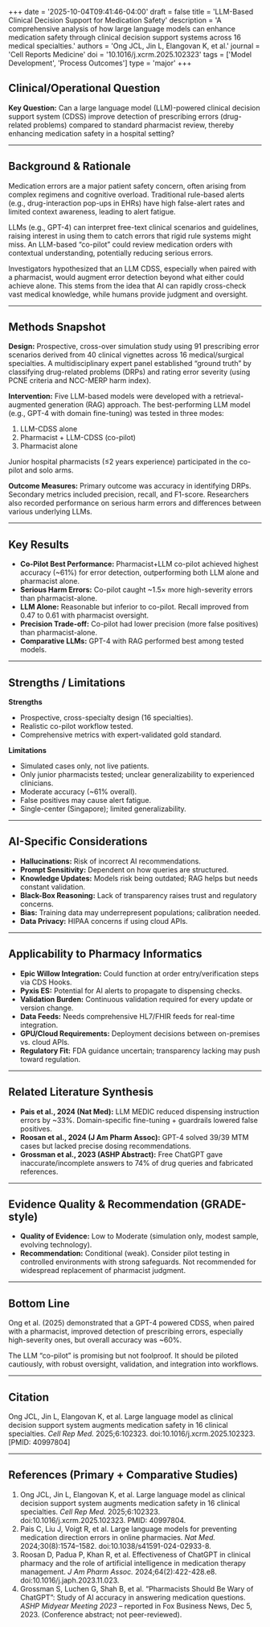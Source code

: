 +++
date = '2025-10-04T09:41:46-04:00'
draft = false
title = 'LLM-Based Clinical Decision Support for Medication Safety'
description = 'A comprehensive analysis of how large language models can enhance medication safety through clinical decision support systems across 16 medical specialties.'
authors = 'Ong JCL, Jin L, Elangovan K, et al.'
journal = 'Cell Reports Medicine'
doi = '10.1016/j.xcrm.2025.102323'
tags = ['Model Development', 'Process Outcomes']
type = 'major'
+++

## Clinical/Operational Question  
**Key Question:** Can a large language model (LLM)-powered clinical decision support system (CDSS) improve detection of prescribing errors (drug-related problems) compared to standard pharmacist review, thereby enhancing medication safety in a hospital setting?  

---

## Background & Rationale  
Medication errors are a major patient safety concern, often arising from complex regimens and cognitive overload. Traditional rule-based alerts (e.g., drug-interaction pop-ups in EHRs) have high false-alert rates and limited context awareness, leading to alert fatigue.  

LLMs (e.g., GPT-4) can interpret free-text clinical scenarios and guidelines, raising interest in using them to catch errors that rigid rule systems might miss. An LLM-based “co-pilot” could review medication orders with contextual understanding, potentially reducing serious errors.  

Investigators hypothesized that an LLM CDSS, especially when paired with a pharmacist, would augment error detection beyond what either could achieve alone. This stems from the idea that AI can rapidly cross-check vast medical knowledge, while humans provide judgment and oversight.  

---

## Methods Snapshot  
**Design:** Prospective, cross-over simulation study using 91 prescribing error scenarios derived from 40 clinical vignettes across 16 medical/surgical specialties. A multidisciplinary expert panel established “ground truth” by classifying drug-related problems (DRPs) and rating error severity (using PCNE criteria and NCC-MERP harm index).  

**Intervention:** Five LLM-based models were developed with a retrieval-augmented generation (RAG) approach. The best-performing LLM model (e.g., GPT-4 with domain fine-tuning) was tested in three modes:  
1. LLM-CDSS alone  
2. Pharmacist + LLM-CDSS (co-pilot)  
3. Pharmacist alone  

Junior hospital pharmacists (≤2 years experience) participated in the co-pilot and solo arms.  

**Outcome Measures:** Primary outcome was accuracy in identifying DRPs. Secondary metrics included precision, recall, and F1-score. Researchers also recorded performance on serious harm errors and differences between various underlying LLMs.  

---

## Key Results  
- **Co-Pilot Best Performance:** Pharmacist+LLM co-pilot achieved highest accuracy (~61%) for error detection, outperforming both LLM alone and pharmacist alone.  
- **Serious Harm Errors:** Co-pilot caught ~1.5× more high-severity errors than pharmacist-alone.  
- **LLM Alone:** Reasonable but inferior to co-pilot. Recall improved from 0.47 to 0.61 with pharmacist oversight.  
- **Precision Trade-off:** Co-pilot had lower precision (more false positives) than pharmacist-alone.  
- **Comparative LLMs:** GPT-4 with RAG performed best among tested models.  

---

## Strengths / Limitations  
**Strengths**  
- Prospective, cross-specialty design (16 specialties).  
- Realistic co-pilot workflow tested.  
- Comprehensive metrics with expert-validated gold standard.  

**Limitations**  
- Simulated cases only, not live patients.  
- Only junior pharmacists tested; unclear generalizability to experienced clinicians.  
- Moderate accuracy (~61% overall).  
- False positives may cause alert fatigue.  
- Single-center (Singapore); limited generalizability.  

---

## AI-Specific Considerations  
- **Hallucinations:** Risk of incorrect AI recommendations.  
- **Prompt Sensitivity:** Dependent on how queries are structured.  
- **Knowledge Updates:** Models risk being outdated; RAG helps but needs constant validation.  
- **Black-Box Reasoning:** Lack of transparency raises trust and regulatory concerns.  
- **Bias:** Training data may underrepresent populations; calibration needed.  
- **Data Privacy:** HIPAA concerns if using cloud APIs.  

---

## Applicability to Pharmacy Informatics  
- **Epic Willow Integration:** Could function at order entry/verification steps via CDS Hooks.  
- **Pyxis ES:** Potential for AI alerts to propagate to dispensing checks.  
- **Validation Burden:** Continuous validation required for every update or version change.  
- **Data Feeds:** Needs comprehensive HL7/FHIR feeds for real-time integration.  
- **GPU/Cloud Requirements:** Deployment decisions between on-premises vs. cloud APIs.  
- **Regulatory Fit:** FDA guidance uncertain; transparency lacking may push toward regulation.  

---

## Related Literature Synthesis  
- **Pais et al., 2024 (Nat Med):** LLM MEDIC reduced dispensing instruction errors by ~33%. Domain-specific fine-tuning + guardrails lowered false positives.  
- **Roosan et al., 2024 (J Am Pharm Assoc):** GPT-4 solved 39/39 MTM cases but lacked precise dosing recommendations.  
- **Grossman et al., 2023 (ASHP Abstract):** Free ChatGPT gave inaccurate/incomplete answers to 74% of drug queries and fabricated references.  

---

## Evidence Quality & Recommendation (GRADE-style)  
- **Quality of Evidence:** Low to Moderate (simulation only, modest sample, evolving technology).  
- **Recommendation:** Conditional (weak). Consider pilot testing in controlled environments with strong safeguards. Not recommended for widespread replacement of pharmacist judgment.  

---

## Bottom Line  
Ong et al. (2025) demonstrated that a GPT-4 powered CDSS, when paired with a pharmacist, improved detection of prescribing errors, especially high-severity ones, but overall accuracy was ~60%.  

The LLM “co-pilot” is promising but not foolproof. It should be piloted cautiously, with robust oversight, validation, and integration into workflows.  

---

## Citation  
Ong JCL, Jin L, Elangovan K, et al. Large language model as clinical decision support system augments medication safety in 16 clinical specialties. *Cell Rep Med.* 2025;6:102323. doi:10.1016/j.xcrm.2025.102323. [PMID: 40997804]  

---

## References (Primary + Comparative Studies)  
1. Ong JCL, Jin L, Elangovan K, et al. Large language model as clinical decision support system augments medication safety in 16 clinical specialties. *Cell Rep Med.* 2025;6:102323. doi:10.1016/j.xcrm.2025.102323. PMID: 40997804.  
2. Pais C, Liu J, Voigt R, et al. Large language models for preventing medication direction errors in online pharmacies. *Nat Med.* 2024;30(8):1574–1582. doi:10.1038/s41591-024-02933-8.  
3. Roosan D, Padua P, Khan R, et al. Effectiveness of ChatGPT in clinical pharmacy and the role of artificial intelligence in medication therapy management. *J Am Pharm Assoc.* 2024;64(2):422-428.e8. doi:10.1016/j.japh.2023.11.023.  
4. Grossman S, Luchen G, Shah B, et al. “Pharmacists Should Be Wary of ChatGPT”: Study of AI accuracy in answering medication questions. *ASHP Midyear Meeting 2023* – reported in Fox Business News, Dec 5, 2023. (Conference abstract; not peer-reviewed).  

